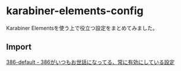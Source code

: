 # karabiner-elements-config

Karabiner Elementsを使う上で役立つ設定をまとめてみました。

## Import

[386-default - 386がいつもお世話になってる、常に有効にしている設定](karabiner://karabiner/assets/complex_modifications/import?url=https://raw.githubusercontent.com/386jp/karabiner-elements-config/master/386-default.json)
